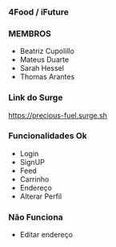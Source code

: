 ### 4Food / iFuture

### MEMBROS
- Beatriz Cupolillo 
- Mateus Duarte
- Sarah Hessel
- Thomas Arantes

### Link do Surge

https://precious-fuel.surge.sh

### Funcionalidades Ok
- Login
- SignUP
- Feed
- Carrinho
- Endereço
- Alterar Perfil

### Não Funciona

- Editar endereço

